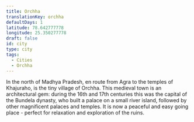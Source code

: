 ```yaml
---
title: Orchha
translationKey: orchha
defaultDays: 1
latitude: 78.642777778
longitude: 25.350277778
draft: false
id: city
type: city
tags:
  - Cities
  - Orchha
---
```

In the north of Madhya Pradesh, en route from Agra to the temples of Khajuraho, is the tiny village of Orchha. This medieval town is an architectural gem: during the 16th and 17th centuries this was the capital of the Bundela dynasty, who built a palace on a small river island, followed by other magnificent palaces and temples. It is now a peaceful and easy going place - perfect for relaxation and exploration of the ruins.